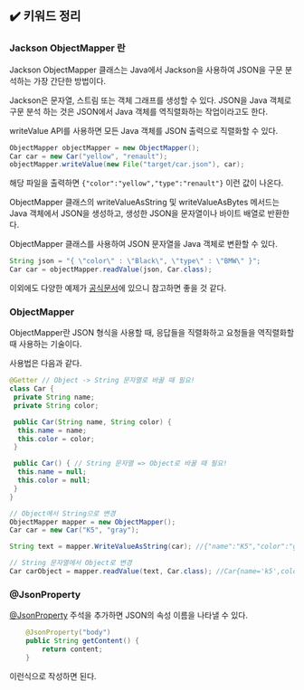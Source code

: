 ## ✔️ 키워드 정리

### Jackson ObjectMapper 란

Jackson ObjectMapper 클래스는 Java에서 Jackson을 사용하여 JSON을 구문 분석하는 가장 간단한 방법이다.

Jackson은 문자열, 스트림 또는 객체 그래프를 생성할 수 있다. JSON을 Java 객체로 구문 분석 하는 것은 JSON에서 Java 객체를 역직렬화하는 작업이라고도 한다.

writeValue API를 사용하면 모든 Java 객체를 JSON 출력으로 직렬화할 수 있다.

```Java
ObjectMapper objectMapper = new ObjectMapper();
Car car = new Car("yellow", "renault");
objectMapper.writeValue(new File("target/car.json"), car);

```

해당 파일을 출력하면 `{"color":"yellow","type":"renault"}` 이런 값이 나온다.

ObjectMapper 클래스의 writeValueAsString 및 writeValueAsBytes 메서드는 Java 객체에서 JSON을 생성하고, 생성한 JSON을 문자열이나 바이트 배열로 반환한다.

ObjectMapper 클래스를 사용하여 JSON 문자열을 Java 객체로 변환할 수 있다.

```java
String json = "{ \"color\" : \"Black\", \"type\" : \"BMW\" }";
Car car = objectMapper.readValue(json, Car.class);
```

이외에도 다양한 예제가 [공식문서](https://www.baeldung.com/jackson-object-mapper-tutorial)에 있으니 참고하면 좋을 것 같다.

### ObjectMapper

ObjectMapper란 JSON 형식을 사용할 때, 응답들을 직렬화하고 요청들을 역직렬화할 때 사용하는 기술이다.

사용법은 다음과 같다.

```java
@Getter // Object -> String 문자열로 바꿀 때 필요!
class Car {
 private String name;
 private String color;

 public Car(String name, String color) {
  this.name = name;
  this.color = color;
 }

 public Car() { // String 문자열 => Object로 바꿀 때 필요!
  this.name = null;
  this.color = null;
 }
}

// Object에서 String으로 변경
ObjectMapper mapper = new ObjectMapper();
Car car = new Car("K5", "gray");

String text = mapper.WriteValueAsString(car); //{"name":"K5","color":"gray"}

// String 문자열에서 Object로 변경
Car carObject = mapper.readValue(text, Car.class); //Car{name='k5',color='gary'}
```

### @JsonProperty

[@JsonProperty](https://www.baeldung.com/jackson-annotations) 주석을 추가하면 JSON의 속성 이름을 나타낼 수 있다.

```java
    @JsonProperty("body")
    public String getContent() {
        return content;
    }
```

이런식으로 작성하면 된다.
